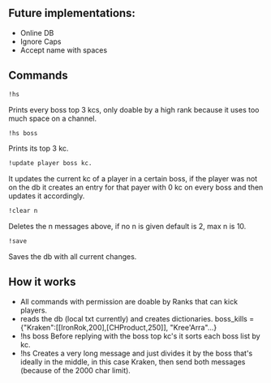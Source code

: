 ## Future implementations:
  * Online DB
  * Ignore Caps
  * Accept name with spaces


## Commands
```bash
!hs
```
Prints every boss top 3 kcs, only doable by a high rank because it uses too much space on a channel.
```bash
!hs boss
```
Prints its top 3 kc.
```bash
!update player boss kc.
```
It updates the current kc of a player in a certain boss, if the player was not on the db
it creates an entry for that payer with 0 kc on every boss and then updates it accordingly.
```bash
!clear n
```
Deletes the n messages above, if no n is given default is 2, max n is 10.
```bash
!save
```
Saves the db with all current changes.


## How it works
 * All commands with permission are doable by Ranks that can kick players.
 * reads the db (local txt currently) and creates dictionaries.
   boss_kills = {"Kraken":[[IronRok,200],[CHProduct,250]], "Kree'Arra"...}
 * !hs boss
  Before replying with the boss top kc's it sorts each boss list by kc.
 * !hs
   Creates a very long message and just divides it by the boss that's ideally
  in the middle, in this case Kraken, then send both messages (because of the 2000 char limit).
